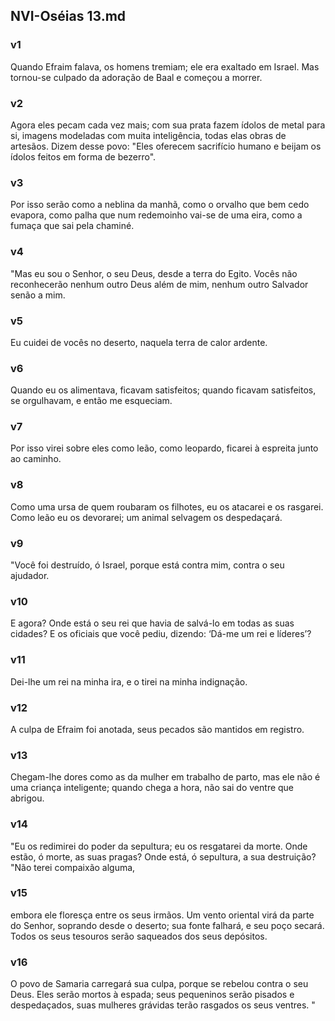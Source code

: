 ## NVI-Oséias 13.md
### v1
 Quando Efraim falava, os homens tremiam; ele era exaltado em Israel. Mas tornou-se culpado da adoração de Baal e começou a morrer.
### v2
 Agora eles pecam cada vez mais; com sua prata fazem ídolos de metal para si, imagens modeladas com muita inteligência, todas elas obras de artesãos. Dizem desse povo: "Eles oferecem sacrifício humano e beijam os ídolos feitos em forma de bezerro".
### v3
 Por isso serão como a neblina da manhã, como o orvalho que bem cedo evapora, como palha que num redemoinho vai-se de uma eira, como a fumaça que sai pela chaminé.
### v4
 "Mas eu sou o Senhor, o seu Deus, desde a terra do Egito. Vocês não reconhecerão nenhum outro Deus além de mim, nenhum outro Salvador senão a mim.
### v5
 Eu cuidei de vocês no deserto, naquela terra de calor ardente.
### v6
 Quando eu os alimentava, ficavam satisfeitos; quando ficavam satisfeitos, se orgulhavam, e então me esqueciam.
### v7
 Por isso virei sobre eles como leão, como leopardo, ficarei à espreita junto ao caminho.
### v8
 Como uma ursa de quem roubaram os filhotes, eu os atacarei e os rasgarei. Como leão eu os devorarei; um animal selvagem os despedaçará.
### v9
 "Você foi destruído, ó Israel, porque está contra mim, contra o seu ajudador.
### v10
 E agora? Onde está o seu rei que havia de salvá-lo em todas as suas cidades? E os oficiais que você pediu, dizendo: ‘Dá-me um rei e líderes’?
### v11
 Dei-lhe um rei na minha ira, e o tirei na minha indignação.
### v12
 A culpa de Efraim foi anotada, seus pecados são mantidos em registro.
### v13
 Chegam-lhe dores como as da mulher em trabalho de parto, mas ele não é uma criança inteligente; quando chega a hora, não sai do ventre que abrigou.
### v14
 "Eu os redimirei do poder da sepultura; eu os resgatarei da morte. Onde estão, ó morte, as suas pragas? Onde está, ó sepultura, a sua destruição? "Não terei compaixão alguma,
### v15
 embora ele floresça entre os seus irmãos. Um vento oriental virá da parte do Senhor, soprando desde o deserto; sua fonte falhará, e seu poço secará. Todos os seus tesouros serão saqueados dos seus depósitos.
### v16
 O povo de Samaria carregará sua culpa, porque se rebelou contra o seu Deus. Eles serão mortos à espada; seus pequeninos serão pisados e despedaçados, suas mulheres grávidas terão rasgados os seus ventres. "
